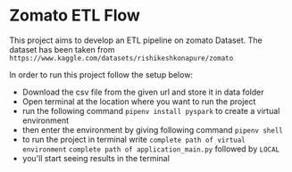 # Zomato ETL Flow

This project aims to develop an ETL pipeline on zomato Dataset. The dataset has been taken from `https://www.kaggle.com/datasets/rishikeshkonapure/zomato`

In order to run this project follow the setup below:

- Download the csv file from the given url and store it in data folder
- Open terminal at the location where you want to run the project
- run the following command `pipenv install pyspark` to create a virtual environment
- then enter the environment by giving following command `pipenv shell`
- to run the project in terminal write `complete path of virtual environment` `complete path of application_main.py` followed by `LOCAL`
- you'll start seeing results in the terminal
